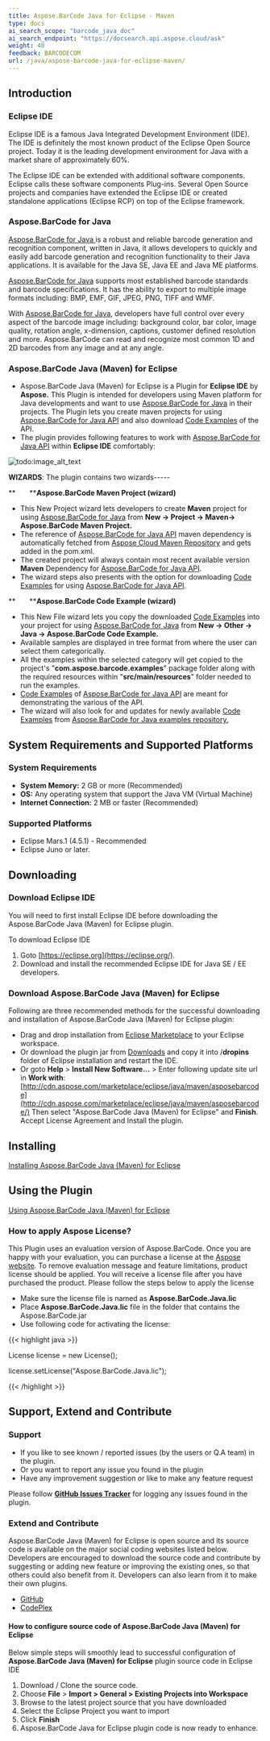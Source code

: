 ```yaml
---
title: Aspose.BarCode Java for Eclipse - Maven
type: docs
ai_search_scope: "barcode_java_doc"
ai_search_endpoint: "https://docsearch.api.aspose.cloud/ask"
weight: 40
feedback: BARCODECOM
url: /java/aspose-barcode-java-for-eclipse-maven/
---
```


## **Introduction**
### **Eclipse IDE**
Eclipse IDE is a famous Java Integrated Development Environment (IDE). The IDE is definitely the most known product of the Eclipse Open Source project. Today it is the leading development environment for Java with a market share of approximately 60%.

The Eclipse IDE can be extended with additional software components. Eclipse calls these software components Plug-ins. Several Open Source projects and companies have extended the Eclipse IDE or created standalone applications (Eclipse RCP) on top of the Eclipse framework.
### **Aspose.BarCode for Java**
[Aspose.BarCode for Java ](http://www.aspose.com/java/barcode-component.aspx)is a robust and reliable barcode generation and recognition component, written in Java, it allows developers to quickly and easily add barcode generation and recognition functionality to their Java applications. It is available for the Java SE, Java EE and Java ME platforms.

[Aspose.BarCode for Java](http://www.aspose.com/java/barcode-component.aspx) supports most established barcode standards and barcode specifications. It has the ability to export to multiple image formats including: BMP, EMF, GIF, JPEG, PNG, TIFF and WMF.

With [Aspose.BarCode for Java](http://www.aspose.com/java/barcode-component.aspx), developers have full control over every aspect of the barcode image including: background color, bar color, image quality, rotation angle, x-dimension, captions, customer defined resolution and more. Aspose.BarCode can read and recognize most common 1D and 2D barcodes from any image and at any angle.
### **Aspose.BarCode Java (Maven) for Eclipse**
- Aspose.BarCode Java (Maven) for Eclipse is a Plugin for **Eclipse IDE** by **Aspose.** This Plugin is intended for developers using Maven platform for Java developments and want to use [Aspose.BarCode for Java](http://www.aspose.com/java/barcode-component.aspx) in their projects. The Plugin lets you create maven projects for using [Aspose.BarCode for Java API](http://www.aspose.com/java/barcode-component.aspx) and also download [Code Examples](https://github.com/aspose-barcode/Aspose.BarCode-for-Java/tree/master/Examples) of the API.
- The plugin provides following features to work with [Aspose.BarCode for Java API](http://www.aspose.com/java/barcode-component.aspx) within **Eclipse IDE** comfortably: 

![todo:image_alt_text](http://i.imgur.com/KWKGljg.png)


**WIZARDS**:
The plugin contains two wizards-----

**       ****Aspose.BarCode Maven Project (wizard)**

- This New Project wizard lets developers to create **Maven** project for using [Aspose.BarCode for Java](http://www.aspose.com/java/barcode-component.aspx) from **New -> Project -> Maven-> Aspose.BarCode Maven Project.**
- The reference of [Aspose.BarCode for Java API](http://www.aspose.com/java/barcode-component.aspx) maven dependency is automatically fetched from [Aspose Cloud Maven Repository](https://repository.aspose.com/webapp/#/artifacts/browse/tree/General/repo/com/aspose/aspose-barcode) and gets added in the pom.xml.
- The created project will always contain most recent available version **Maven** Dependency for [Aspose.BarCode for Java API](http://www.aspose.com/java/barcode-component.aspx).
- The wizard steps also presents with the option for downloading [Code Examples](https://github.com/aspose-barcode/Aspose.BarCode-for-Java/tree/master/Examples) for using [Aspose.BarCode for Java API](http://www.aspose.com/java/barcode-component.aspx).

**       ****Aspose.BarCode Code Example (wizard)**

- This New File wizard lets you copy the downloaded [Code Examples](https://github.com/aspose-barcode/Aspose.BarCode-for-Java/tree/master/Examples) into your project for using [Aspose.BarCode for Java](http://www.aspose.com/java/barcode-component.aspx) from **New -> Other -> Java -> Aspose.BarCode Code Example.**
- Available samples are displayed in tree format from where the user can select them categorically.
- All the examples within the selected category will get copied to the project's "**com.aspose.barcode.examples**" package folder along with the required resources within "**src/main/resources**" folder needed to run the examples.
- [Code Examples](https://github.com/aspose-barcode/Aspose.BarCode-for-Java/tree/master/Examples) of [Aspose.BarCode for Java API](http://www.aspose.com/java/barcode-component.aspx) are meant for demonstrating the various of the API.
- The wizard will also look for and updates for newly available [Code Examples](https://github.com/aspose-barcode/Aspose.BarCode-for-Java/tree/master/Examples) from [Aspose.BarCode for Java examples repository.](https://github.com/aspose-barcode/Aspose.BarCode-for-Java/tree/master/Examples)
## **System Requirements and Supported Platforms**
### **System Requirements**
- **System Memory:** 2 GB or more (Recommended)
- **OS:** Any operating system that support the Java VM (Virtual Machine)
- **Internet Connection:** 2 MB or faster (Recommended)
### **Supported Platforms**
- Eclipse Mars.1 (4.5.1) - Recommended
- Eclipse Juno or later.
## **Downloading**
### **Download Eclipse IDE**
You will need to first install Eclipse IDE before downloading the Aspose.BarCode Java (Maven) for Eclipse plugin.

To download Eclipse IDE

1. Goto [https://eclipse.org](https://eclipse.org/).
1. Download and install the recommended Eclipse IDE for Java SE / EE developers.
### **Download Aspose.BarCode Java (Maven) for Eclipse**
Following are three recommended methods for the successful downloading and installation of Aspose.BarCode Java (Maven) for Eclipse plugin:

- Drag and drop installation from [Eclipse Marketplace](https://marketplace.eclipse.org/content/asposebarcode-java-maven-eclipse) to your Eclipse workspace.
- Or download the plugin jar from [Downloads](https://asposebarcodejavaeclipse.codeplex.com/releases/view/620790) and copy it into /**dropins** folder of Eclipse installation and restart the IDE.
- Or goto **Help** > **Install New Software...** > Enter following update site url in **Work with**:
  [http://cdn.aspose.com/marketplace/eclipse/java/maven/asposebarcode](http://cdn.aspose.com/marketplace/eclipse/java/maven/asposebarcode/)
  Then select "Aspose.BarCode Java (Maven) for Eclipse" and **Finish**. Accept License Agreement and Install the plugin.
## **Installing**
[Installing Aspose.BarCode Java (Maven) for Eclipse](http://www.aspose.com/docs/display/barcodejava/Installing+and+Using+Aspose.BarCode+Java+%28Maven%29+for+Eclipse#InstallingandUsingAspose.BarCodeJava%28Maven%29forEclipse-Installing)
## **Using the Plugin**
[Using Aspose.BarCode Java (Maven) for Eclipse](http://www.aspose.com/docs/display/barcodejava/Installing+and+Using+Aspose.BarCode+Java+%28Maven%29+for+Eclipse#InstallingandUsingAspose.BarCodeJava%28Maven%29forEclipse-Using)
### **How to apply Aspose License?**
This Plugin uses an evaluation version of Aspose.BarCode. Once you are happy with your evaluation, you can purchase a license at the [Aspose website](http://www.aspose.com/purchase/default.aspx).
To remove evaluation message and feature limitations, product license should be applied. You will receive a license file after you have purchased the product. Please follow the steps below to apply the license

- Make sure the license file is named as **Aspose.BarCode.Java.lic**
- Place **Aspose.BarCode.Java.lic** file in the folder that contains the Aspose.BarCode.jar
- Use following code for activating the license:

{{< highlight java >}}

 License license = new License();

license.setLicense("Aspose.BarCode.Java.lic");

{{< /highlight >}}
## **Support, Extend and Contribute**
### **Support**
- If you like to see known / reported issues (by the users or Q.A team) in the plugin.
- Or you want to report any issue you found in the plugin
- Have any improvement suggestion or like to make any feature request

Please follow [**GitHub Issues Tracker**](https://github.com/aspose-barcode/Aspose.BarCode-for-Java/issues) for logging any issues found in the plugin.
### **Extend and Contribute**
Aspose.BarCode Java (Maven) for Eclipse is open source and its source code is available on the major social coding websites listed below. Developers are encouraged to download the source code and contribute by suggesting or adding new feature or improving the existing ones, so that others could also benefit from it. Developers can also learn from it to make their own plugins.

- [GitHub](https://github.com/aspose-barcode/Aspose.BarCode-for-Java/tree/master/Plugins/Aspose.BarCode%20Java%20\(Maven\)%20for%20Eclipse)
- [CodePlex](https://asposebarcodejavaeclipse.codeplex.com/)
#### **How to configure source code of Aspose.BarCode Java (Maven) for Eclipse**
Below simple steps will smoothly lead to successful configuration of **Aspose.BarCode Java (Maven) for Eclipse** plugin source code in Eclipse IDE

1. Download / Clone the source code.
1. Choose **File** > **Import > General > Existing Projects into Workspace**
1. Browse to the latest project source that you have downloaded
1. Select the Eclipse Project you want to import
1. Click **Finish**
1. Aspose.BarCode Java for Eclipse plugin code is now ready to enhance.
